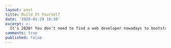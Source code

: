 ```yaml
---
layout: post
title: Build It Yourself
date: '2020-01-29 10:30'
excerpt: >-
  It's 2020! You don't need to find a web developer nowadays to bootstrap your own website. With all of the resources available today, learn how to do it yourself. Here are some of the tools you can use.
comments: true
published: false
---
```

